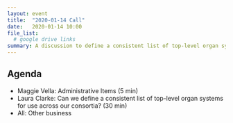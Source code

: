 ```yaml
---
layout: event
title:  "2020-01-14 Call"
date:   2020-01-14 10:00
file_list:
  # google drive links
summary: A discussion to define a consistent list of top-level organ systems for use across our consortia with co-chair Laura Clarke.
---
```

## Agenda
- Maggie Vella: Administrative Items (5 min)
- Laura Clarke: Can we define a consistent list of top-level organ systems for use across our consortia? (30 min)
- All: Other business

